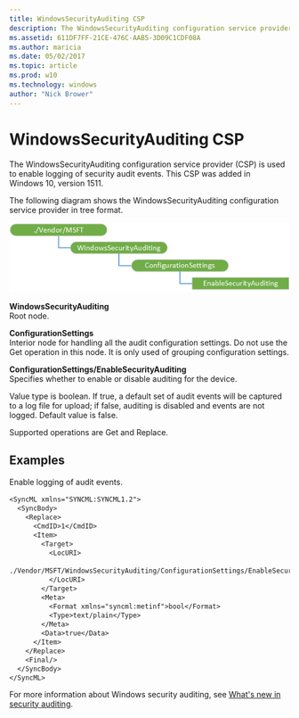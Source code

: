 ```yaml
---
title: WindowsSecurityAuditing CSP
description: The WindowsSecurityAuditing configuration service provider (CSP) is used to enable logging of security audit events. This CSP was added in Windows 10, version 1511.
ms.assetid: 611DF7FF-21CE-476C-AAB5-3D09C1CDF08A
ms.author: maricia
ms.date: 05/02/2017
ms.topic: article
ms.prod: w10
ms.technology: windows
author: "Nick Brower"
---
```



# WindowsSecurityAuditing CSP


The WindowsSecurityAuditing configuration service provider (CSP) is used to enable logging of security audit events. This CSP was added in Windows 10, version 1511.

The following diagram shows the WindowsSecurityAuditing configuration service provider in tree format.

![windowssecurityauditing csp diagram](images/provisioning-csp-windowssecurityauditing.png)

<a href="" id="windowssecurityauditing"></a>**WindowsSecurityAuditing**  
Root node.

<a href="" id="configurationsettings"></a>**ConfigurationSettings**  
Interior node for handling all the audit configuration settings. Do not use the Get operation in this node. It is only used of grouping configuration settings.

<a href="" id="configurationsettings-enablesecurityauditing"></a>**ConfigurationSettings/EnableSecurityAuditing**  
Specifies whether to enable or disable auditing for the device.

Value type is boolean. If true, a default set of audit events will be captured to a log file for upload; if false, auditing is disabled and events are not logged. Default value is false.

Supported operations are Get and Replace.

## Examples


Enable logging of audit events.

``` syntax
<SyncML xmlns="SYNCML:SYNCML1.2">
  <SyncBody>
    <Replace>
      <CmdID>1</CmdID>
      <Item>
        <Target>
          <LocURI>
            ./Vendor/MSFT/WindowsSecurityAuditing/ConfigurationSettings/EnableSecurityAuditing
          </LocURI>
        </Target>
        <Meta>
          <Format xmlns="syncml:metinf">bool</Format>
          <Type>text/plain</Type>
        </Meta>
        <Data>true</Data>
      </Item>
    </Replace>
    <Final/> 
  </SyncBody>
</SyncML>
```

For more information about Windows security auditing, see [What's new in security auditing](https://technet.microsoft.com/itpro/windows/whats-new/security-auditing).

 

 






